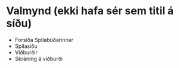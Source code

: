 # Valmynd (ekki hafa sér sem titil á síðu)

- Forsíða Spilabúðarinnar
- Spilasíðu
- Viðburðir
- Skráning á viðburði
